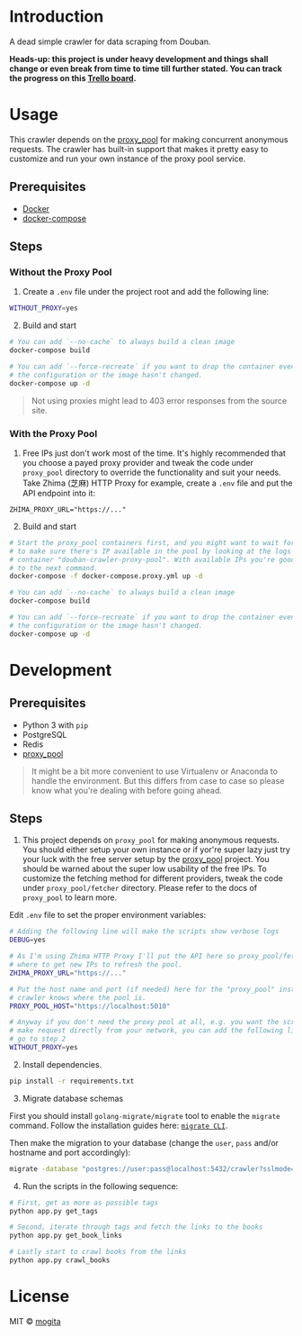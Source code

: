 # Introduction

A dead simple crawler for data scraping from Douban.

**Heads-up: this project is under heavy development and things shall change or even break from time to time till further stated. You can track the progress on this [Trello board](https://trello.com/b/ff2YcyvR/douban-crawler).**

# Usage

This crawler depends on the [proxy_pool](https://github.com/jhao104/proxy_pool) for making concurrent anonymous requests. The crawler has built-in support that makes it pretty easy to customize and run your own instance of the proxy pool service.

## Prerequisites

- [Docker](https://docs.docker.com/engine/install/)
- [docker-compose](https://docs.docker.com/compose/install/)

## Steps

### Without the Proxy Pool

1. Create a `.env` file under the project root and add the following line:

```bash
WITHOUT_PROXY=yes
```

2. Build and start

```bash
# You can add `--no-cache` to always build a clean image
docker-compose build

# You can add `--force-recreate` if you want to drop the container even when 
# the configuration or the image hasn't changed.
docker-compose up -d
```

> Not using proxies might lead to 403 error responses from the source site.

### With the Proxy Pool

1. Free IPs just don't work most of the time. It's highly recommended that you choose a payed proxy provider and tweak the code under `proxy_pool` directory to override the functionality and suit your needs. Take Zhima (芝麻) HTTP Proxy for example, create a `.env` file and put the API endpoint into it:

```env
ZHIMA_PROXY_URL="https://..."
```

2. Build and start

```bash
# Start the proxy_pool containers first, and you might want to wait for a while
# to make sure there's IP available in the pool by looking at the logs of 
# container "douban-crawler-proxy-pool". With available IPs you're good to go 
# to the next command.
docker-compose -f docker-compose.proxy.yml up -d

# You can add `--no-cache` to always build a clean image
docker-compose build

# You can add `--force-recreate` if you want to drop the container even when 
# the configuration or the image hasn't changed.
docker-compose up -d
```

# Development

## Prerequisites

- Python 3 with `pip`
- PostgreSQL
- Redis
- [proxy_pool](https://github.com/jhao104/proxy_pool)

> It might be a bit more convenient to use Virtualenv or Anaconda to handle the environment. But this differs from case to case so please know what you're dealing with before going ahead.

## Steps

1. This project depends on `proxy_pool` for making anonymous requests. You should either setup your own instance or if yor're super lazy just try your luck with the free server setup by the [proxy_pool](https://github.com/jhao104/proxy_pool) project. You should be warned about the super low usability of the free IPs. To customize the fetching method for different providers, tweak the code under `proxy_pool/fetcher` directory. Please refer to the docs of `proxy_pool` to learn more.

Edit `.env` file to set the proper environment variables:

```bash
# Adding the following line will make the scripts show verbose logs
DEBUG=yes

# As I'm using Zhima HTTP Proxy I'll put the API here so proxy_pool/fetcher knows 
# where to get new IPs to refresh the pool. 
ZHIMA_PROXY_URL="https://..."

# Put the host name and port (if needed) here for the "proxy_pool" instance so this
# crawler knows where the pool is.
PROXY_POOL_HOST="https://localhost:5010"

# Anyway if you don't need the proxy pool at all, e.g. you want the script to 
# make request directly from your network, you can add the following line and
# go to step 2
WITHOUT_PROXY=yes
```

2. Install dependencies.

```bash
pip install -r requirements.txt
```

3. Migrate database schemas

First you should install `golang-migrate/migrate` tool to enable the `migrate` command. Follow the installation guides here: [`migrate CLI`](https://github.com/golang-migrate/migrate/tree/master/cmd/migrate).

Then make the migration to your database (change the `user`, `pass` and/or hostname and port accordingly):

```bash
migrate -database "postgres://user:pass@localhost:5432/crawler?sslmode=disable" -path migrations up
```

4. Run the scripts in the following sequence:

```bash
# First, get as more as possible tags
python app.py get_tags

# Second, iterate through tags and fetch the links to the books
python app.py get_book_links

# Lastly start to crawl books from the links
python app.py crawl_books
```

# License

MIT © [mogita](https://github.com/mogita)
